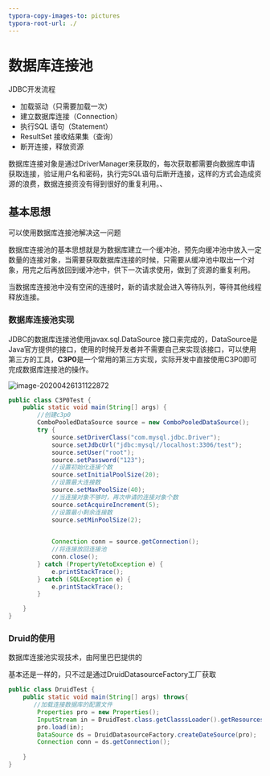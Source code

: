 ```yaml
---
typora-copy-images-to: pictures
typora-root-url: ./
---
```




# 数据库连接池

JDBC开发流程

- 加载驱动（只需要加载一次）
- 建立数据库连接（Connection）
- 执行SQL 语句（Statement）
- ResultSet 接收结果集（查询）
- 断开连接，释放资源

数据库连接对象是通过DriverManager来获取的，每次获取都需要向数据库申请获取连接，验证用户名和密码，执行完SQL语句后断开连接，这样的方式会造成资源的浪费，数据连接资没有得到很好的重复利用。、



## 基本思想

可以使用数据库连接池解决这一问题

数据库连接池的基本思想就是为数据库建立一个缓冲池，预先向缓冲池中放入一定数量的连接对象，当需要获取数据库连接的时候，只需要从缓冲池中取出一个对象，用完之后再放回到缓冲池中，供下一次请求使用，做到了资源的重复利用。

当数据库连接池中没有空闲的连接时，新的请求就会进入等待队列，等待其他线程释放连接。



### 数据库连接池实现

JDBC的数据库连接池使用javax.sql.DataSource 接口来完成的，DataSource是Java官方提供的接口，使用的时候开发者并不需要自己来实现该接口，可以使用第三方的工具，**C3P0**是一个常用的第三方实现，实际开发中直接使用C3P0即可完成数据库连接池的操作。

![image-20200426131122872](https://gitee.com/zero049/MyNoteImages/raw/master/image-20200426131122872.png)



```java
public class C3P0Test {
    public static void main(String[] args) {
        //创建c3p0
        ComboPooledDataSource source = new ComboPooledDataSource();
        try {
            source.setDriverClass("com.mysql.jdbc.Driver");
            source.setJdbcUrl("jdbc:mysql//localhost:3306/test");
            source.setUser("root");
            source.setPassword("123");
            //设置初始化连接个数
            source.setInitialPoolSize(20);
            //设置最大连接数
            source.setMaxPoolSize(40);
            //当连接对象不够时，再次申请的连接对象个数
            source.setAcquireIncrement(5);
            //设置最小剩余连接数
            source.setMinPoolSize(2);

            
            Connection conn = source.getConnection();
            //将连接放回连接池
            conn.close();
        } catch (PropertyVetoException e) {
            e.printStackTrace();
        } catch (SQLException e) {
            e.printStackTrace();
        }

    }
}
```

### Druid的使用

数据库连接池实现技术，由阿里巴巴提供的

基本还是一样的，只不过是通过DruidDatasourceFactory工厂获取

```java
public class DruidTest {
    public static void main(String[] args) throws{
       //加载连接数据库的配置文件
        Properties pro = new Properties();
        InputStream in = DruidTest.class.getClasssLoader().getResourcesAsStream("druid.properties");
        pro.load(in);
        DataSource ds = DruidDatasourceFactory.createDateSource(pro);
        Connection conn = ds.getConnection();
           
    }
}
```

